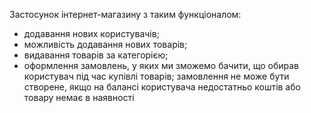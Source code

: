 Застосунок інтернет-магазину з таким функціоналом:

- додавання нових користувачів;
- можливість додавання нових товарів;
- видавання товарів за категорією;
- оформлення замовлень, у яких ми зможемо бачити, що обирав користувач під час купівлі товарів; замовлення не може бути створене, якщо на балансі користувача недостатньо коштів або товару немає в наявності
